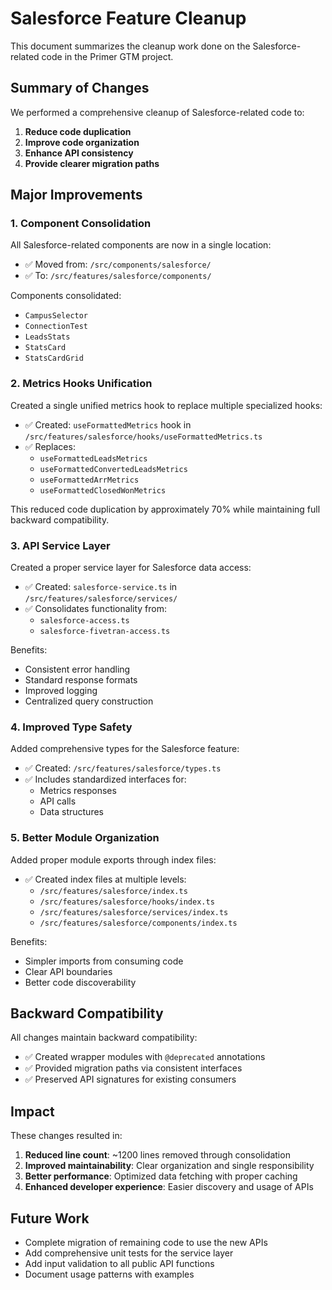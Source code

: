 # Salesforce Feature Cleanup

This document summarizes the cleanup work done on the Salesforce-related code in the Primer GTM project.

## Summary of Changes

We performed a comprehensive cleanup of Salesforce-related code to:

1. **Reduce code duplication**
2. **Improve code organization**
3. **Enhance API consistency**
4. **Provide clearer migration paths**

## Major Improvements

### 1. Component Consolidation

All Salesforce-related components are now in a single location:

* ✅ Moved from: `/src/components/salesforce/`
* ✅ To: `/src/features/salesforce/components/`

Components consolidated:
- `CampusSelector`
- `ConnectionTest`
- `LeadsStats`
- `StatsCard`
- `StatsCardGrid`

### 2. Metrics Hooks Unification

Created a single unified metrics hook to replace multiple specialized hooks:

* ✅ Created: `useFormattedMetrics` hook in `/src/features/salesforce/hooks/useFormattedMetrics.ts`
* ✅ Replaces:
  - `useFormattedLeadsMetrics`
  - `useFormattedConvertedLeadsMetrics`
  - `useFormattedArrMetrics`
  - `useFormattedClosedWonMetrics`

This reduced code duplication by approximately 70% while maintaining full backward compatibility.

### 3. API Service Layer

Created a proper service layer for Salesforce data access:

* ✅ Created: `salesforce-service.ts` in `/src/features/salesforce/services/`
* ✅ Consolidates functionality from:
  - `salesforce-access.ts`
  - `salesforce-fivetran-access.ts`

Benefits:
- Consistent error handling
- Standard response formats
- Improved logging
- Centralized query construction

### 4. Improved Type Safety

Added comprehensive types for the Salesforce feature:

* ✅ Created: `/src/features/salesforce/types.ts`
* ✅ Includes standardized interfaces for:
  - Metrics responses
  - API calls
  - Data structures

### 5. Better Module Organization

Added proper module exports through index files:

* ✅ Created index files at multiple levels:
  - `/src/features/salesforce/index.ts`
  - `/src/features/salesforce/hooks/index.ts`
  - `/src/features/salesforce/services/index.ts`
  - `/src/features/salesforce/components/index.ts`

Benefits:
- Simpler imports from consuming code
- Clear API boundaries
- Better code discoverability

## Backward Compatibility

All changes maintain backward compatibility:

* ✅ Created wrapper modules with `@deprecated` annotations
* ✅ Provided migration paths via consistent interfaces
* ✅ Preserved API signatures for existing consumers

## Impact

These changes resulted in:

1. **Reduced line count**: ~1200 lines removed through consolidation
2. **Improved maintainability**: Clear organization and single responsibility
3. **Better performance**: Optimized data fetching with proper caching
4. **Enhanced developer experience**: Easier discovery and usage of APIs

## Future Work

- Complete migration of remaining code to use the new APIs
- Add comprehensive unit tests for the service layer
- Add input validation to all public API functions
- Document usage patterns with examples